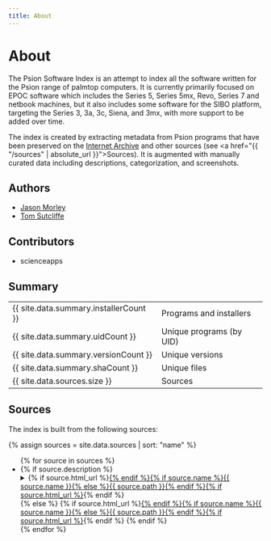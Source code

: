 ```yaml
---
title: About
---
```


# About

The Psion Software Index is an attempt to index all the software written for the Psion range of palmtop computers. It is currently primarily focused on EPOC software which includes the Series 5, Series 5mx, Revo, Series 7 and netbook machines, but it also includes some software for the SIBO platform, targeting the Series 3, 3a, 3c, Siena, and 3mx, with more support to be added over time.

The index is created by extracting metadata from Psion programs that have been preserved on the [Internet Archive](https://archive.org) and other sources (see <a href="{{ "/sources" | absolute_url }}">Sources</a>). It is augmented with manually curated data including descriptions, categorization, and screenshots.

## Authors

- [Jason Morley](https://jbmorley.co.uk)
- [Tom Sutcliffe](https://github.com/tomsci)

## Contributors

- scienceapps

## Summary

<table class="statistics">
    <tr>
        <td class="stat">{{ site.data.summary.installerCount }}</td>
        <td>Programs and installers</td>
    </tr>
    <tr>
        <td class="stat">{{ site.data.summary.uidCount }}</td>
        <td>Unique programs (by UID)</td>
    </tr>
    <tr>
        <td class="stat">{{ site.data.summary.versionCount }}</td>
        <td>Unique versions</td>
    </tr>
    <tr>
        <td class="stat">{{ site.data.summary.shaCount }}</td>
        <td>Unique files</td>
    </tr>
    <tr>
        <td class="stat">{{ site.data.sources.size }}</td>
        <td>Sources</td>
    </tr>
</table>

## Sources

The index is built from the following sources:

{% assign sources = site.data.sources | sort: "name" %}
<ul>
{% for source in sources %}
<li>
{% if source.description %}
<details>
    <summary>{% if source.html_url %}<a href="{{ source.html_url }}">{% endif %}{% if source.name %}{{ source.name }}{% else %}{{ source.path }}{% endif %}{% if source.html_url %}</a>{% endif %}</summary>
    <div class="source-description">{{ source.description | strip_html }}</div>
</details>
{% else %}
{% if source.html_url %}<a href="{{ source.html_url }}">{% endif %}{% if source.name %}{{ source.name }}{% else %}{{ source.path }}{% endif %}{% if source.html_url %}</a>{% endif %}
{% endif %}
</li>
{% endfor %}
</ul>
